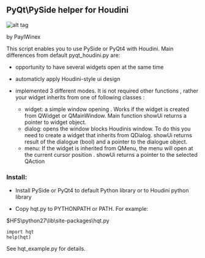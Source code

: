 PyQt\PySide helper for Houdini
--------------------------

![alt tag](http://paulwinex.ru/files/download/hqtScreen.jpg)

by PaylWinex

This script enables you to use PySide or PyQt4 with Houdini. Main differences from default pyqt_houdini.py are:

  - opportunity to have several widgets open at the same time
  
  - automaticly apply Houdini-style ui design

  - implemented 3 different modes. It is not required other functions , rather your widget inherits from one of following classes :
    - widget: a simple window opening . Works if the widget is created from QWidget or QMainWindow. Main function showUi returns a pointer to widget object.
    - dialog: opens the window blocks Houdinis window. To do this you need to create a widget that inherits from QDialog. showUi returns result of the dialogue (bool) and a pointer to the dialogue object.
    - menu: If the widget is inherited from QMenu, the menu will open at the current cursor position . showUi returns a pointer to the selected QAction
        
### Install:

  - Install PySide or PyQt4 to default Python library or to Houdini python library

  - Copy hqt.py to PYTHONPATH or PATH. For example:

$HFS\python27\lib\site-packages\hqt.py

<pre><code>import hqt
help(hqt)</code></pre>

See hqt_example.py for details.


